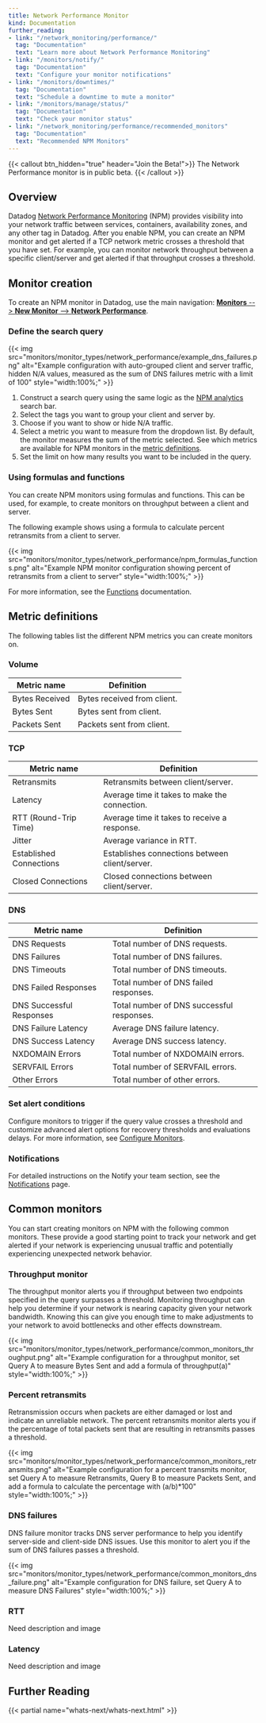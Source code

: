 ```yaml
---
title: Network Performance Monitor
kind: Documentation
further_reading:
- link: "/network_monitoring/performance/"
  tag: "Documentation"
  text: "Learn more about Network Performance Monitoring"
- link: "/monitors/notify/"
  tag: "Documentation"
  text: "Configure your monitor notifications"
- link: "/monitors/downtimes/"
  tag: "Documentation"
  text: "Schedule a downtime to mute a monitor"
- link: "/monitors/manage/status/"
  tag: "Documentation"
  text: "Check your monitor status"
- link: "/network_monitoring/performance/recommended_monitors"
  tag: "Documentation"
  text: "Recommended NPM Monitors"
---
```


{{< callout btn_hidden="true" header="Join the Beta!">}}
The Network Performance monitor is in public beta. 
{{< /callout >}}

## Overview

Datadog [Network Performance Monitoring][1] (NPM) provides visibility into your network traffic between services, containers, availability zones, and any other tag in Datadog. After you enable NPM, you can create an NPM monitor and get alerted if a TCP network metric crosses a threshold that you have set. For example, you can monitor network throughput between a specific client/server and get alerted if that throughput crosses a threshold. 

## Monitor creation

To create an NPM monitor in Datadog, use the main navigation: [**Monitors** --> **New Monitor** --> **Network Performance**][2]. 

### Define the search query

{{< img src="monitors/monitor_types/network_performance/example_dns_failures.png" alt="Example configuration with auto-grouped client and server traffic, hidden N/A values, measured as the sum of DNS failures metric with a limit of 100" style="width:100%;" >}}

1. Construct a search query using the same logic as the [NPM analytics][3] search bar. 
1. Select the tags you want to group your client and server by.
1. Choose if you want to show or hide N/A traffic.
1. Select a metric you want to measure from the dropdown list. By default, the monitor measures the sum of the metric selected. See which metrics are available for NPM monitors in the [metric definitions](#metric-definitions).
1. Set the limit on how many results you want to be included in the query.

### Using formulas and functions

You can create NPM monitors using formulas and functions. This can be used, for example, to create monitors on throughput between a client and server. 

The following example shows using a formula to calculate percent retransmits from a client to server. 

{{< img src="monitors/monitor_types/network_performance/npm_formulas_functions.png" alt="Example NPM monitor configuration showing percent of retransmits from a client to server" style="width:100%;" >}}

For more information, see the [Functions][4] documentation.

## Metric definitions

The following tables list the different NPM metrics you can create monitors on. 

### Volume
| Metric name    | Definition                 | 
| -------------- | -------------------------  | 
| Bytes Received | Bytes received from client. |
| Bytes Sent     | Bytes sent from client.     |
| Packets Sent   | Packets sent from client.   |

### TCP
| Metric name             | Definition                                    | 
| ----------------------  | --------------------------------------------- | 
| Retransmits             | Retransmits between client/server.              |
| Latency                 | Average time it takes to make the connection.   |
| RTT (Round-Trip Time)   | Average time it takes to receive a response. |
| Jitter                  | Average variance in RTT.                     |
| Established Connections | Establishes connections between client/server. |
| Closed Connections      | Closed connections between client/server.      |

### DNS
| Metric name              | Definition                               |
| -----------------------  | ---------------------------------------  |
| DNS Requests             | Total number of DNS requests.             |
| DNS Failures             | Total number of DNS failures.             |
| DNS Timeouts             | Total number of DNS timeouts.             |
| DNS Failed Responses     | Total number of DNS failed responses.             |
| DNS Successful Responses | Total number of DNS successful responses.     |
| DNS Failure Latency      | Average DNS failure latency. |
| DNS Success Latency      | Average DNS success latency.              |
| NXDOMAIN Errors          | Total number of NXDOMAIN errors.              |
| SERVFAIL Errors          | Total number of SERVFAIL errors.          |
| Other Errors             | Total number of other errors.           |


### Set alert conditions

Configure monitors to trigger if the query value crosses a threshold and customize advanced alert options for recovery thresholds and evaluations delays. For more information, see [Configure Monitors][5].

### Notifications
For detailed instructions on the Notify your team section, see the [Notifications][6] page.

## Common monitors
You can start creating monitors on NPM with the following common monitors. These provide a good starting point to track your network and get alerted if your network is experiencing unusual traffic and potentially experiencing unexpected network behavior. 

### Throughput monitor
The throughput monitor alerts you if throughput between two endpoints specified in the query surpasses a threshold. Monitoring throughput can help you determine if your network is nearing capacity given your network bandwidth. Knowing this can give you enough time to make adjustments to your network to avoid bottlenecks and other effects downstream. 

{{< img src="monitors/monitor_types/network_performance/common_monitors_throughput.png" alt="Example configuration for a throughput monitor, set Query A to measure Bytes Sent and add a formula of throughput(a)" style="width:100%;" >}}

### Percent retransmits
Retransmission occurs when packets are either damaged or lost and indicate an unreliable network. The percent retransmits monitor alerts you if the percentage of total packets sent that are resulting in retransmits passes a threshold. 

{{< img src="monitors/monitor_types/network_performance/common_monitors_retransmits.png" alt="Example configuration for a percent transmits monitor, set Query A to measure Retransmits, Query B to measure Packets Sent, and add a formula to calculate the percentage with (a/b)*100" style="width:100%;" >}}

### DNS failures
DNS failure monitor tracks DNS server performance to help you identify server-side and client-side DNS issues. Use this monitor to alert you if the sum of DNS failures passes a threshold. 

{{< img src="monitors/monitor_types/network_performance/common_monitors_dns_failure.png" alt="Example configuration for DNS failure, set Query A to measure DNS Failures" style="width:100%;" >}}

### RTT
Need description and image 


### Latency
Need description and image


## Further Reading

{{< partial name="whats-next/whats-next.html" >}}

[1]: /network_monitoring/performance/
[2]: https://app.datadoghq.com/monitors/create/network-performance
[3]: /network_monitoring/performance/network_analytics/
[4]: /dashboards/functions/
[5]: /monitors/configuration/
[6]: /monitors/notify/
